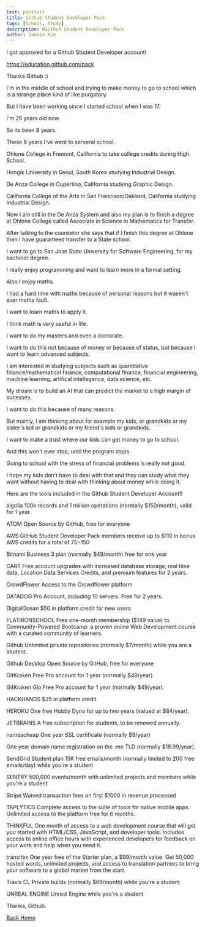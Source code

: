 ```yaml
---
test: posttest
title: Github Student Developer Pack
tags: [School, Study]
description: WGithub Student Developer Pack
author: Jaemin Kim
--- 
```


I got approved for a Github Student Developer account!

https://education.github.com/pack

Thanks Github :)

I'm in the middle of school and trying to make money to go to school which is a strange place kind of like purgatory.

But I have been working since I started school when I was 17.

I'm 25 years old now.

So its been 8 years.

These 8 years I've went to serveral school.

Ohlone College in Fremont, California to take college credits during High School.

Hongik University in Seoul, South Korea studying Industrial Design.

De Anza College in Cupertino, California studying Graphic Design.

California College of the Arts in San Francisco/Oakland, California studying Industrial Design.

Now I am still in the De Anza System and also my plan is to finish a degree at Ohlone College called Associate in Science in Mathematics for Transfer.

After talking to the counselor she says that if I finish this degree at Ohlone then I have guaranteed transfer to a State school.

I want to go to San Jose State University for Software Engineering, for my bachelor degree.

I really enjoy programming and want to learn more in a formal setting.

Also I enjoy maths.

I had a hard time with maths because of personal reasons but it wasen't ever maths fault.

I want to learn maths to apply it.

I think math is very useful in life.

I want to do my masters and even a doctorate.

I want to do this not because of money or because of status, but because I want to learn advanced subjects.

I am interested in studying subjects such as quantitative finance/mathematical finance, computational finance, financial engineering, machine learning, artifical intellegence, data science, etc.

My dream is to build an AI that can predict the market to a high margin of sucesses.

I want to do this because of many reasons.

But mainly, I am thinking about for example my kids, or grandkids or my sister's kid or grandkids or my friend's kids or grandkids.

I want to make a trust where our kids can get money to go to school.

And this won't ever stop, until the program stops.

Going to school with the stress of financial problems is really not good.

I hope my kids don't have to deal with that and they can study what they want without having to deal with thinking about money while doing it.

Here are the tools included in the Github Student Developer Account!!

algolia
100k records and 1 million operations (normally $150/month), valid for 1 year.

ATOM
Open Source by GitHub, free for everyone

AWS
GitHub Student Developer Pack members receive up to $110 in bonus AWS credits for a total of $75-$150

Bitnami
Business 3 plan (normally $49/month) free for one year

CART
Free account upgrades with increased database storage, real time data, Location Data Services Credits, and premium features for 2 years.

CrowdFlower
Access to the Crowdflower platform

DATADOG
Pro Account, including 10 servers. Free for 2 years.

DigitalOcean
$50 in platform credit for new users

FLATIRONSCHOOL
Free one-month membership ($149 value) to Community-Powered Bootcamp: a proven online Web Development course with a curated community of learners.

Github
Unlimited private repositories (normally $7/month) while you are a student.

Github Desktop
Open Source by GitHub, free for everyone

GitKraken
Free Pro account for 1 year (normally $49/year).

GitKraken Glo
Free Pro account for 1 year (normally $49/year).

HACKHANDS
$25 in platform credit

HEROKU
One free Hobby Dyno for up to two years (valued at $84/year).

JETBRAINS
A free subscription for students, to be renewed annually.

namescheap
One year SSL certificate (normally $9/year)

One year domain name registration on the .me TLD (normally $18.99/year).

SendGrid
Student plan 15K free emails/month (normally limited to 200 free emails/day) while you're a student

SENTRY
500,000 events/month with unlimited projects and members while you're a student

Stripe
Waived transaction fees on first $1000 in revenue processed

TAPLYTICS
Complete access to the suite of tools for native mobile apps. Unlimited access to the platform free for 6 months.

THINKFUL
One month of access to a web development course that will get you started with HTML/CSS, JavaScript, and developer tools. Includes access to online office hours with experienced developers for feedback on your work and help when you need it.

transifex
One year free of the Starter plan, a $99/month value. Get 50,000 hosted words, unlimited projects, and access to translation partners to bring your software to a global market from the start.

Travis CL
Private builds (normally $69/month) while you're a student

UNREAL ENGINE
Unreal Engine while you're a student

Thanks, Github.

[Back Home](https://jaemnkm.github.io/jekyll-now/)